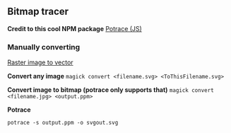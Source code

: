 ## Bitmap tracer

**Credit to this cool NPM package**
[Potrace (JS)](https://www.npmjs.com/package/potrace)

### Manually converting
[Raster image to vector](https://github.com/chiranjeevbitm/Raster-image-to-vector-image)

**Convert any image**
```magick convert <filename.svg> <ToThisFilename.svg>```

**Convert image to bitmap (potrace only supports that)**
```magick convert <filename.jpg> <output.ppm>```

**Potrace**

```potrace -s output.ppm -o svgout.svg```